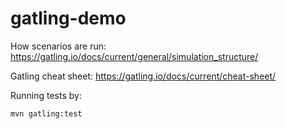 # gatling-demo
How scenarios are run:
https://gatling.io/docs/current/general/simulation_structure/

Gatling cheat sheet:
https://gatling.io/docs/current/cheat-sheet/

Running tests by:
```shell
mvn gatling:test
```
